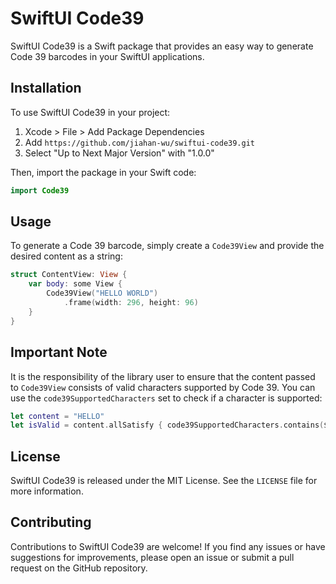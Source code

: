 # SwiftUI Code39

SwiftUI Code39 is a Swift package that provides an easy way to generate Code 39 barcodes in your SwiftUI applications.

## Installation

To use SwiftUI Code39 in your project:

1. Xcode > File > Add Package Dependencies
2. Add `https://github.com/jiahan-wu/swiftui-code39.git`
3. Select "Up to Next Major Version" with "1.0.0"

Then, import the package in your Swift code:

```swift
import Code39
```

## Usage

To generate a Code 39 barcode, simply create a `Code39View` and provide the desired content as a string:

```swift
struct ContentView: View {
    var body: some View {
        Code39View("HELLO WORLD")
            .frame(width: 296, height: 96)
    }
}
```

## Important Note

It is the responsibility of the library user to ensure that the content passed to `Code39View` consists of valid characters supported by Code 39. You can use the `code39SupportedCharacters` set to check if a character is supported:

```swift
let content = "HELLO"
let isValid = content.allSatisfy { code39SupportedCharacters.contains($0) }
```

## License

SwiftUI Code39 is released under the MIT License. See the `LICENSE` file for more information.

## Contributing

Contributions to SwiftUI Code39 are welcome! If you find any issues or have suggestions for improvements, please open an issue or submit a pull request on the GitHub repository.
